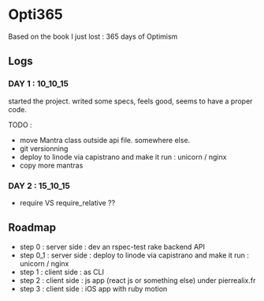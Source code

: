 # Opti365
 Based on the book I just lost : 365 days of Optimism

## Logs

### DAY 1 : 10_10_15

started the project. writed some specs, feels good, seems to have a proper code. 

TODO : 
* move Mantra class outside api file. somewhere else.
* git versionning
* deploy to linode via capistrano and make it run : unicorn / nginx
* copy more mantras

### DAY 2 : 15_10_15

* require VS require_relative ??

## Roadmap

* step 0 : server side : dev an rspec-test rake backend API
* step 0_1 : server side : deploy to linode via capistrano and make it run : unicorn / nginx
* step 1 : client side : as CLI
* step 2 : client side : js app (react js or something else) under pierrealix.fr
* step 3 : client side : iOS app with ruby motion